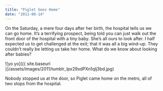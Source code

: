 ```yaml
---
title: "Piglet Goes Home"
date: "2011-08-14"
---
```


On the Saturday, a mere four days after her birth, the hospital tells us we can go home. It’s a terrifying prospect, being told you can just walk out the front door of the hospital with a tiny baby. She’s all ours to look after. I half expected us to get challenged at the exit; that it was all a big wind-up. They couldn’t really be letting us take her home. What do we know about looking after babies?

![yo yo]({{ site.baseurl }}/assets/images/2011/tumblr_lpx29xdPXn1qlj3bd.jpg)

Nobody stopped us at the door, so Piglet came home on the metro, all of two stops from the hospital.

